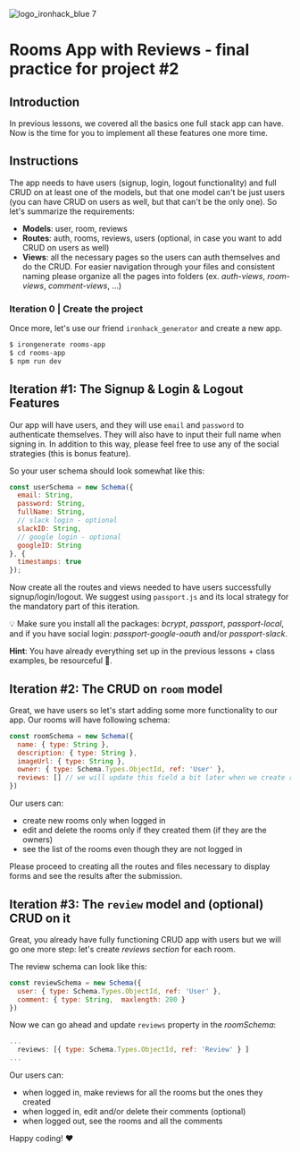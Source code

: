 ![logo_ironhack_blue 7](https://user-images.githubusercontent.com/23629340/40541063-a07a0a8a-601a-11e8-91b5-2f13e4e6b441.png)

# Rooms App with Reviews - final practice for project #2

## Introduction

In previous lessons, we covered all the basics one full stack app can have. Now is the time for you to implement all these features one more time.

<!-- ## Requirements -->

<!-- - Fork this repo
- Clone this repo -->

<!-- ## Submission
- Upon completion, run the following commands:

```bash
git add .
git commit -m "done"
git push origin master
```
- Create Pull Request so your TAs can check up your work. -->

## Instructions

The app needs to have users (signup, login, logout functionality) and full CRUD on at least one of the models, but that one model can't be just users (you can have CRUD on users as well, but that can't be the only one). So let's summarize the requirements:
- **Models**: user, room, reviews
- **Routes**: auth, rooms, reviews, users (optional, in case you want to add CRUD on users as well)
- **Views**: all the necessary pages so the users can auth themselves and do the CRUD. For easier navigation through your files and consistent naming please organize all the pages into folders (ex. *auth-views*, *room-views*, *comment-views*, ...)

### Iteration 0 | Create the project

Once more, let's use our friend `ironhack_generator` and create a new app.

```bash
$ irongenerate rooms-app
$ cd rooms-app
$ npm run dev
```

## Iteration #1: The Signup & Login & Logout Features

Our app will have users, and they will use `email` and `password` to authenticate themselves. They will also have to input their full name when signing in. In addition to this way, please feel free to use any  of the social strategies (this is bonus feature).

So your user schema should look somewhat like this:
```js
const userSchema = new Schema({
  email: String,
  password: String,
  fullName: String,
  // slack login - optional
  slackID: String,
  // google login - optional
  googleID: String
}, {
  timestamps: true
});
```

Now create all the routes and views needed to have users successfully signup/login/logout. We suggest using `passport.js` and its local strategy for the mandatory part of this iteration.

💡 Make sure you install all the packages: *bcrypt*, *passport*, *passport-local*, and if you have social login: *passport-google-oauth* and/or *passport-slack*.

**Hint**: You have already everything set up in the previous lessons + class examples, be resourceful 🥳.

## Iteration #2: The CRUD on `room` model

Great, we have users so let's start adding some more functionality to our app.
Our rooms will have following schema: 
```js
const roomSchema = new Schema({
  name: { type: String },
  description: { type: String },
  imageUrl: { type: String },
  owner: { type: Schema.Types.ObjectId, ref: 'User' },
  reviews: [] // we will update this field a bit later when we create review model
})
```
Our users can:
- create new rooms only when logged in
- edit and delete the rooms only if they created them (if they are the owners)
- see the list of the rooms even though they are not logged in

Please proceed to creating all the routes and files necessary to display forms and see the results after the submission. 

## Iteration #3: The `review` model and (optional) CRUD on it

Great, you already have fully functioning CRUD app with users but we will go one more step: let's create *reviews section* for each room. 

The review schema can look like this:
```js
const reviewSchema = new Schema({
  user: { type: Schema.Types.ObjectId, ref: 'User' },
  comment: { type: String,  maxlength: 200 }
})
```
Now we can go ahead and update `reviews` property in the *roomSchema*:
```js
...
  reviews: [{ type: Schema.Types.ObjectId, ref: 'Review' } ]
...
```
Our users can:
- when logged in, make reviews for all the rooms  but the ones they created
- when logged in, edit and/or delete their comments (optional)
- when logged out, see the rooms and all the comments


Happy coding! :heart:
